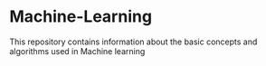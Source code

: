 # Machine-Learning
This repository contains information about the basic concepts and algorithms used in Machine learning 

